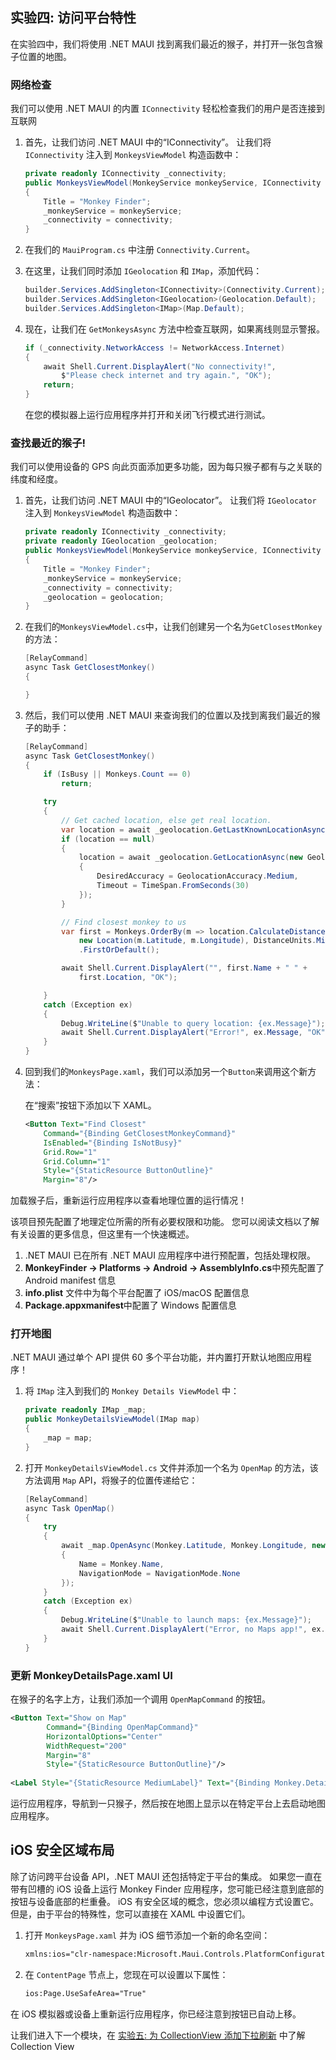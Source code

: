 ## 实验四: 访问平台特性

在实验四中，我们将使用 .NET MAUI 找到离我们最近的猴子，并打开一张包含猴子位置的地图。

### 网络检查

我们可以使用 .NET MAUI 的内置 `IConnectivity` 轻松检查我们的用户是否连接到互联网

1. 首先，让我们访问 .NET MAUI 中的“IConnectivity”。 让我们将 `IConnectivity` 注入到 `MonkeysViewModel` 构造函数中：

    ```csharp
    private readonly IConnectivity _connectivity;
    public MonkeysViewModel(MonkeyService monkeyService, IConnectivity connectivity)
    {
        Title = "Monkey Finder";
        _monkeyService = monkeyService;
        _connectivity = connectivity;
    }
    ```

2. 在我们的 `MauiProgram.cs` 中注册 `Connectivity.Current`。

3. 在这里，让我们同时添加 `IGeolocation` 和 `IMap`，添加代码：

    ```csharp
    builder.Services.AddSingleton<IConnectivity>(Connectivity.Current);
    builder.Services.AddSingleton<IGeolocation>(Geolocation.Default);
    builder.Services.AddSingleton<IMap>(Map.Default);
    ```

4. 现在，让我们在 `GetMonkeysAsync` 方法中检查互联网，如果离线则显示警报。


    ```csharp
    if (_connectivity.NetworkAccess != NetworkAccess.Internet)
    {
        await Shell.Current.DisplayAlert("No connectivity!",
            $"Please check internet and try again.", "OK");
        return;
    }
    ```

    在您的模拟器上运行应用程序并打开和关闭飞行模式进行测试。

### 查找最近的猴子!

我们可以使用设备的 GPS 向此页面添加更多功能，因为每只猴子都有与之关联的纬度和经度。

1. 首先，让我们访问 .NET MAUI 中的“IGeolocator”。 让我们将 `IGeolocator` 注入到 `MonkeysViewModel` 构造函数中：

    ```csharp
    private readonly IConnectivity _connectivity;
    private readonly IGeolocation _geolocation;
    public MonkeysViewModel(MonkeyService monkeyService, IConnectivity connectivity, IGeolocation geolocation)
    {
        Title = "Monkey Finder";
        _monkeyService = monkeyService;
        _connectivity = connectivity;
        _geolocation = geolocation;
    }
    ```

2. 在我们的`MonkeysViewModel.cs`中，让我们创建另一个名为`GetClosestMonkey`的方法：

    ```csharp
    [RelayCommand]
    async Task GetClosestMonkey()
    {

    }
    ```

3. 然后，我们可以使用 .NET MAUI 来查询我们的位置以及找到离我们最近的猴子的助手：

    ```csharp
    [RelayCommand]
    async Task GetClosestMonkey()
    {
        if (IsBusy || Monkeys.Count == 0)
            return;

        try
        {
            // Get cached location, else get real location.
            var location = await _geolocation.GetLastKnownLocationAsync();
            if (location == null)
            {
                location = await _geolocation.GetLocationAsync(new GeolocationRequest
                {
                    DesiredAccuracy = GeolocationAccuracy.Medium,
                    Timeout = TimeSpan.FromSeconds(30)
                });
            }

            // Find closest monkey to us
            var first = Monkeys.OrderBy(m => location.CalculateDistance(
                new Location(m.Latitude, m.Longitude), DistanceUnits.Miles))
                .FirstOrDefault();

            await Shell.Current.DisplayAlert("", first.Name + " " +
                first.Location, "OK");

        }
        catch (Exception ex)
        {
            Debug.WriteLine($"Unable to query location: {ex.Message}");
            await Shell.Current.DisplayAlert("Error!", ex.Message, "OK");
        }
    }
    ```

4. 回到我们的`MonkeysPage.xaml`，我们可以添加另一个`Button`来调用这个新方法：

     在“搜索”按钮下添加以下 XAML。

    ```xml
    <Button Text="Find Closest" 
        Command="{Binding GetClosestMonkeyCommand}"
        IsEnabled="{Binding IsNotBusy}"
        Grid.Row="1"
        Grid.Column="1"
        Style="{StaticResource ButtonOutline}"
        Margin="8"/>
    ```

加载猴子后，重新运行应用程序以查看地理位置的运行情况！

该项目预先配置了地理定位所需的所有必要权限和功能。 您可以阅读文档以了解有关设置的更多信息，但这里有一个快速概述。

1. .NET MAUI 已在所有 .NET MAUI 应用程序中进行预配置，包括处理权限。
2. **MonkeyFinder -> Platforms -> Android -> AssemblyInfo.cs**中预先配置了Android manifest 信息
3. **info.plist** 文件中为每个平台配置了 iOS/macOS 配置信息
4. **Package.appxmanifest**中配置了 Windows 配置信息


### 打开地图

.NET MAUI 通过单个 API 提供 60 多个平台功能，并内置打开默认地图应用程序！

1. 将 `IMap` 注入到我们的 `Monkey Details ViewModel` 中：

    ```csharp
    private readonly IMap _map;
    public MonkeyDetailsViewModel(IMap map)
    {
        _map = map;
    }
    ```

2. 打开 `MonkeyDetailsViewModel.cs` 文件并添加一个名为 `OpenMap` 的方法，该方法调用 `Map` API，将猴子的位置传递给它：

    ```csharp
    [RelayCommand]
    async Task OpenMap()
    {
        try
        {
            await _map.OpenAsync(Monkey.Latitude, Monkey.Longitude, new MapLaunchOptions
            {
                Name = Monkey.Name,
                NavigationMode = NavigationMode.None
            });
        }
        catch (Exception ex)
        {
            Debug.WriteLine($"Unable to launch maps: {ex.Message}");
            await Shell.Current.DisplayAlert("Error, no Maps app!", ex.Message, "OK");
        }
    }

    ```

### 更新 MonkeyDetailsPage.xaml UI

在猴子的名字上方，让我们添加一个调用 `OpenMapCommand` 的按钮。

```xml
<Button Text="Show on Map" 
        Command="{Binding OpenMapCommand}"
        HorizontalOptions="Center" 
        WidthRequest="200" 
        Margin="8"
        Style="{StaticResource ButtonOutline}"/>
                
<Label Style="{StaticResource MediumLabel}" Text="{Binding Monkey.Details}" />
```

运行应用程序，导航到一只猴子，然后按在地图上显示以在特定平台上去启动地图应用程序。

## iOS 安全区域布局

除了访问跨平台设备 API，.NET MAUI 还包括特定于平台的集成。 如果您一直在带有凹槽的 iOS 设备上运行 Monkey Finder 应用程序，您可能已经注意到底部的按钮与设备底部的栏重叠。 iOS 有安全区域的概念，您必须以编程方式设置它。 但是，由于平台的特殊性，您可以直接在 XAML 中设置它们。

1. 打开 `MonkeysPage.xaml` 并为 iOS 细节添加一个新的命名空间：

    ```xml
    xmlns:ios="clr-namespace:Microsoft.Maui.Controls.PlatformConfiguration.iOSSpecific;assembly=Microsoft.Maui.Controls"
    ```

2. 在 `ContentPage` 节点上，您现在可以设置以下属性：

    ```xml
    ios:Page.UseSafeArea="True"
    ```
在 iOS 模拟器或设备上重新运行应用程序，你已经注意到按钮已自动上移。

让我们进入下一个模块，在 [实验五: 为 CollectionView 添加下拉刷新](../Part%205%20-%20CollectionView/README.zh-cn.md) 中了解 Collection View
